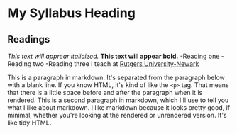 # My Syllabus Heading

## Readings

*This text will apprear italicized.*
**This text will appear bold.**
 -Reading one
 -Reading two
 -Reading three
I teach at [Rutgers University-Newark](https://newark.rutgers.edu)

This is a paragraph in markdown. It's separated from the paragraph below with a blank line. If you know HTML, it's kind of like the `<p>` tag. That means that there is a little space before and after the paragraph when it is rendered.
This is a second paragraph in markdown, which I'll use to tell you what I like about markdown. I like markdown because it looks pretty good, if minimal, whether you're looking at the rendered or unrendered version. It's like tidy HTML.